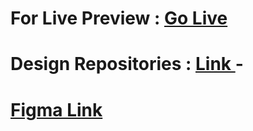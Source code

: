 # For Live Preview : [Go Live]( )

# Design Repositories : [Link ](https://github.com/ProgrammingHero1/B8A2-Gamer-Zone) -

# [Figma Link](https://pixso.net/app/editor/qZrfuZNVn6NVdJlFbNhg9A?icon_type=1&page-id=60%3A9&editMode=coder)